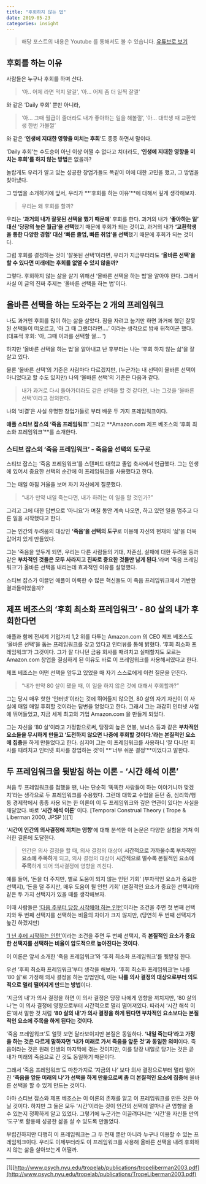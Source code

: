 ```yaml
---
title: "후회하지 않는 법"
date: 2019-05-23
categories: insight
---
```


> 해당 포스트의 내용은 Youtube 를 통해서도 볼 수 있습니다.
> [유튜브로 보기](https://youtu.be/seAD0yo31HE)

## 후회를 하는 이유

사람들은 누구나 후회를 하며 산다.

> ‘아.. 어제 라면 먹지 말걸’, ‘아... 어제 좀 더 일찍 잘껄’

와 같은 ‘Daily 후회’ 뿐만 아니라,

> ‘아... 그때 월급이 줄더라도 내가 좋아하는 일을 해볼껄‘, ’아... 대학생 때 교환학생 한번 가볼껄’

와 같은 ‘**인생에 지대한 영향을 미치는 후회**’도 종종 하면서 말이다.

‘Daily 후회’는 수도승이 아닌 이상 어쩔 수 없다고 치더라도, ‘**인생에 지대한 영향을 미치는 후회’를 하지 않는 방법**은 없을까?

놀랍게도 우리가 알고 있는 성공한 창업가들도 똑같이 이에 대한 고민을 했고, 그 방법을 찾아냈다.

그 방법을 소개하기에 앞서, 우리가 **‘후회를 하는 이유’**에 대해서 깊게 생각해보자.

> 우리는 왜 후회를 할까?

우리는 ‘**과거의 내가 잘못된 선택을 했기 때문에**’ 후회를 한다. 과거의 내가 **‘좋아하는 일’ 대신 ‘당장의 높은 월급’을 선택**했기 때문에 후회가 되는 것이고, 과거의 내가 **‘교환학생을 통한 다양한 경험’ 대신 ‘빠른 졸업, 빠른 취업’을 선택**했기 때문에 후회가 되는 것이다.

그럼 후회를 결정하는 것이 ‘잘못된 선택’이라면, 우리가 지금부터라도 **‘올바른 선택’을 할 수 있다면 미래에는 후회를 없앨 수 있지 않을까?**

그렇다. 후회하지 않는 삶을 살기 위해선 ‘올바른 선택을 하는 법’을 알아야 한다. 그래서 사실 이 글의 진짜 주제는 '올바른 선택을 하는 법'이다.

## 올바른 선택을 하는 도와주는 2 개의 프레임워크

나도 과거엔 후회를 많이 하는 삶을 살았다. 잠을 자려고 눕기만 하면 과거에 했던 잘못된 선택들이 떠오르고, ‘아 그 때 그랬더라면....’ 이라는 생각으로 밤새 뒤척이곤 했다. (대표적 후회: '아, 그때 이과를 선택할 껄... ')

하지만 ‘올바른 선택을 하는 법’을 알아내고 난 후부터는 나는 ‘후회 하지 않는 삶’을 잘 살고 있다.

물론 ‘올바른 선택’의 기준은 사람마다 다르겠지만, (누군가는 내 선택이 올바른 선택이 아니었다고 할 수도 있지만) 나의 ‘올바른 선택’의 기준은 다음과 같다.

> 내가 과거로 다시 돌아가더라도 같은 선택을 할 것 같다면, 나는 그것을 ‘올바른 선택’이라고 정의한다.

나의 ‘비결’은 사실 유명한 창업가들로 부터 배운 두 가지 프레임워크이다.

**애플 스티브 잡스의 ‘죽음 프레임워크’** 그리고 **Amazon.com 제프 베조스의 ‘후회 최소화 프레임워크’**를 소개한다.

### 스티브 잡스의 ‘죽음 프레임워크’ - 죽음을 선택의 도구로

스티브 잡스는 ‘죽음 프레임워크’를 스탠퍼드 대학교 졸업 축사에서 언급했다. 그는 인생에 있어서 중요한 선택의 순간에 이 프레임워크를 사용했다고 한다.

그는 매일 아침 거울을 보며 자기 자신에게 질문했다.

> “내가 만약 내일 죽는다면, 내가 하려는 이 일을 할 것인가?”

그리고 그에 대한 답변으로 ‘아니요’가 며칠 동안 계속 나오면, 하고 있던 일을 멈추고 다른 일을 시작했다고 한다.

그는 인간의 두려움의 대상인 **‘죽음’을 선택의 도구**로 이용해 자신의 현재의 ‘삶’을 더욱 값어치 있게 만들었다.

그는 ‘죽음을 앞두게 되면, 우리는 다른 사람들의 기대, 자존심, 실패에 대한 두려움 등과 같은 **부차적인 것들은 모두 사라지고 진짜로 중요한 것들만 남게 된다**.‘라며 ‘죽음 프레임워크’가 올바른 선택을 내리는데 효과적인 이유를 설명했다.

스티브 잡스가 이끌던 애플이 이룩한 수 많은 혁신들도 이 죽음 프레임워크에서 기반한 결과들이었을까?

## 제프 베조스의 ‘후회 최소화 프레임워크’ - 80 살의 내가 후회한다면

애플과 함께 전세계 기업가치 1,2 위를 다투는 Amazon.com 의 CEO 제프 베조스도 ‘올바른 선택’을 돕는 프레임워크를 갖고 있다고 인터뷰를 통해 밝혔다. ‘후회 최소화 프레임워크’가 그것이다. 그가 잘 다니던 금융 회사를 때려치고 실패할지도 모르는 Amazon.com 창업을 결심하게 된 이유도 바로 이 프레임워크를 사용해서였다고 한다.

제프 베조스는 어떤 선택을 앞두고 있었을 때 자기 스스로에게 이런 질문을 던진다.

> “내가 만약 80 살이 됐을 때, 이 일을 하지 않은 것에 대해서 후회할까?”

그는 당시 매우 핫한 ‘인터넷’이라는 것에 뛰어들지 않으면, 80 살의 자기 자신이 이 사실에 매일 매일 후회할 것이라는 답변을 얻었다고 한다. 그래서 그는 과감히 인터넷 사업에 뛰어들었고, 지금 세계 최고의 기업 Amazon.com 을 만들게 되었다.

그는 자신을 ‘80 살’이라고 가정함으로써, 당장의 높은 연봉, 보너스 등과 같은 **부차적인 요소들을 무시하게 만들고 ‘도전하지 않으면 나중에 후회할 것이다.’라는 본질적인 요소에 집중**을 하게 만들었다고 한다. 심지어 그는 이 프레임워크를 사용하니 ‘잘 다니던 회사를 때려치고 인터넷 회사를 창업하는 것’이 **‘너무 쉬운 결정’**이었다고 말한다.

## 두 프레임워크을 뒷받침 하는 이론 - ‘시간 해석 이론’

처음 두 프레임워크를 접했을 땐, 나는 단순히 ‘똑똑한 사람들이 하는 이야기니까 맞겠지’라는 생각으로 두 프레임워크를 수용했다. 그런데 대학교 수업을 듣던 중, 심리학/행동 경제학에서 종종 사용 되는 한 이론이 이 두 프레임워크와 깊은 연관이 있다는 사실을 깨달았다. 바로 ‘**시간 해석 이론**’ 이다. [Temporal Construal Theory ( Trope & Liberman 2000, JPSP )][1]

‘**시간이 인간의 의사결정에 끼치는 영향**’에 대해 분석한 이 논문은 다양한 실험을 거쳐 이러한 결론에 도달한다.

> 인간은 의사 결정을 할 때, 의사 결정의 대상이 **시간적으로 가까울수록 부차적인 요소에 주목하**게 되고, 의사 결정의 대상이 **시간적으로 멀수록 본질적인 요소에 주목**하게 되어 의사결정에 영향을 끼친다.

예를 들어, ‘돈을 더 주지만, 별로 도움이 되지 않는 인턴 기회’ (부차적인 요소가 중요한 선택지), ‘돈을 덜 주지만, 매우 도움이 될 인턴 기회’ (본질적인 요소가 중요한 선택지)와 같은 두 가지 선택지가 있을 때를 생각해보자.

이때 사람들은 <U>‘다음 주부터 당장 시작해야 하는 인턴’</U>이라는 조건을 주면 첫 번째 선택지와 두 번째 선택지를 선택하는 비율의 차이가 크지 않지만, (당연히 두 번째 선택지가 높긴 하겠지만)

<U>‘1 년 후에 시작하는 인턴’</U>이라는 조건을 주면 두 번째 선택지, 즉 **본질적인 요소가 중요한 선택지를 선택하는 비율이 압도적으로 높아진다는 것이다.**

이 이론은 앞서 소개한 ‘죽음 프레임워크’와 ‘후회 최소화 프레임워크’를 뒷받침 한다.

우선 ‘후회 최소화 프레임워크’부터 생각을 해보자. ‘후회 최소화 프레임워크’는 나를 ‘80 살’로 가정해 의사 결정을 하는 방법인데, 이는 **나를 의사 결정의 대상으로부터 의도적으로 멀리 떨어지게 만드는 방법**이다.

‘지금의 내’가 의사 결정을 하면 이 의사 결정은 당장 나에게 영향을 끼치지만, ‘80 살의 나’는 이 의사 결정에 영향으로부터 시간적으로 멀리 떨어져있다. 따라서 ‘시간 해석 이론’에서 말한 것 처럼 **‘80 살의 내’가 의사 결정을 하게 된다면 부차적인 요소보다는 본질적인 요소에 주목을 하게 된다는 것이다.**

‘죽음 프레임워크’도 얼핏 보면 달라보이지만 본질은 동일하다. **‘내일 죽는다’라고 가정을 하는 것은 다르게 말하자면 ‘내가 미래로 가서 죽음을 앞둔 것’과 동일한 의미**이다. 죽음이라는 것은 원래 인생의 마지막에 겪는 것이지만, 이를 당장 내일로 당기는 것은 곧 내가 미래의 죽음으로 간 것도 동일하기 때문이다.

그래서 ‘죽음 프레임워크’도 마찬가지로 ‘지금의 나’ 보다 의사 결정으로부터 멀리 떨어진 **‘죽음을 앞둔 미래의 나’가 선택을 하게 만듦으로써 좀 더 본질적인 요소에 집중**해 올바른 선택을 할 수 있게 만드는 것이다.

아마 스티브 잡스와 제프 베조스는 이 이론의 존재를 알고 이 프레임워크를 만든 것은 아닐 것이다. 하지만 그 둘은 모두 ‘시간’이라는 것이 인간의 선택에 얼마나 큰 영향을 줄 수 있는지 정확하게 알고 있었다. 그렇기에 누군가는 이끌려다니는 ‘시간’을 자신들 만의 ‘도구’로 활용해 성공한 삶을 살 수 있도록 만들었다.

부럽긴하지만 다행히 이 프레임워크는 그 두 천재 뿐만 아니라 누구나 이용할 수 있는 프레임워크이다. 우리도 이제부터라도 이 프레임워크를 사용해 올바른 선택을 내려 후회하지 않는 삶을 살아보는게 어떨까.

---

[1][http://www.psych.nyu.edu/tropelab/publications/tropeliberman2003.pdf](http://www.psych.nyu.edu/tropelab/publications/TropeLiberman2003.pdf)
